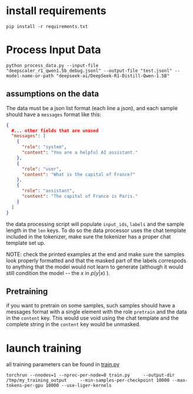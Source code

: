 # install requirements

```shell
pip install -r requirements.txt
```

# Process Input Data

```shell
python process_data.py --input-file "deepscaler_r1_qwen1.5b_debug.jsonl" --output-file "test.jsonl" --model-name-or-path "deepseek-ai/DeepSeek-R1-Distill-Qwen-1.5B"
```

## assumptions on the data
The data must be a json list format (each line a json), and each sample should have a `messages` format like this:

```json
{
  #... other fields that are unused
  "messages": [
    {
      "role": "system",
      "content": "You are a helpful AI assistant."
    },
    {
      "role": "user",
      "content": "What is the capital of France?"
    },
    {
      "role": "assistant",
      "content": "The capital of France is Paris."
    }
  ]
}
```

the data processing script will populate `input_ids`, `labels` and the sample length in the `len` keys. To do so the data processor uses the chat template included in the tokenizer, make sure the tokenizer has a proper chat template set up.

NOTE: check the printed examples at the end and make sure the samples look properly formatted and that the masked part of the labels correspods to anything that the model would not learn to generate (although it would still condition the model -- the $x$ in $p(y|x)$ ).

## Pretraining
if you want to pretrain on some samples, such samples should have a messages format with a single element with the role `pretrain` and the data in the `content` key. This would use void using the chat template and the complete string in the `content` key would be unmasked.

# launch training

all training parameters can be found in [train.py](./train.py)
```shell
torchrun --nnodes=1 --nproc-per-node=8 train.py     --output-dir /tmp/my_training_output     --min-samples-per-checkpoint 10000 --max-tokens-per-gpu 10000 --use-liger-kernels
```